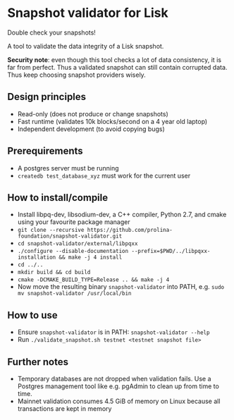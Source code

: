 Snapshot validator for Lisk
===========================

Double check your snapshots!

A tool to validate the data integrity of a Lisk snapshot.

**Security note**: even though this tool checks a lot of data consistency, it is far from perfect.
Thus a validated snapshot can still contain corrupted data. Thus keep choosing snapshot
providers wisely.

## Design principles

* Read-only (does not produce or change snapshots)
* Fast runtime (validates 10k blocks/second on a 4 year old laptop)
* Independent development (to avoid copying bugs)

## Prerequirements

* A postgres server must be running
* `createdb test_database_xyz` must work for the current user

## How to install/compile

* Install libpq-dev, libsodium-dev, a C++ compiler, Python 2.7, and cmake using your favourite package manager
* `git clone --recursive https://github.com/prolina-foundation/snapshot-validator.git`
* `cd snapshot-validator/external/libpqxx`
* `./configure --disable-documentation --prefix=$PWD/../libpqxx-installation && make -j 4 install`
* `cd ../..`
* `mkdir build && cd build`
* `cmake -DCMAKE_BUILD_TYPE=Release .. && make -j 4`
* Now move the resulting binary `snapshot-validator` into PATH, e.g. `sudo mv snapshot-validator /usr/local/bin`

## How to use

* Ensure `snapshot-validator` is in PATH: `snapshot-validator --help`
* Run `./validate_snapshot.sh testnet <testnet snapshot file>`

## Further notes

* Temporary databases are not dropped when validation fails. Use a Postgres management tool
  like e.g. pgAdmin to clean up from time to time.
* Mainnet validation consumes 4.5 GiB of memory on Linux because all transactions are kept in memory
